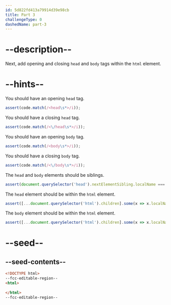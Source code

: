 ```yaml
---
id: 5d822fd413a79914d39e98cb
title: Part 3
challengeType: 0
dashedName: part-3
---
```


# --description--

Next, add opening and closing `head` and `body` tags within the `html` element.

# --hints--

You should have an opening `head` tag.

```js
assert(code.match(/<head\s*>/i));
```

You should have a closing `head` tag.

```js
assert(code.match(/<\/head\s*>/i));
```

You should have an opening `body` tag.

```js
assert(code.match(/<body\s*>/i));
```

You should have a closing `body` tag.

```js
assert(code.match(/<\/body\s*>/i));
```

The `head` and `body` elements should be siblings.

```js
assert(document.querySelector('head').nextElementSibling.localName === 'body');
```

The `head` element should be within the `html` element.

```js
assert([...document.querySelector('html').children].some(x => x.localName === 'head'));
```

The `body` element should be within the `html` element.

```js
assert([...document.querySelector('html').children].some(x => x.localName === 'body'));
```

# --seed--

## --seed-contents--

```html
<!DOCTYPE html>
--fcc-editable-region--
<html>
  
</html>
--fcc-editable-region--

```

